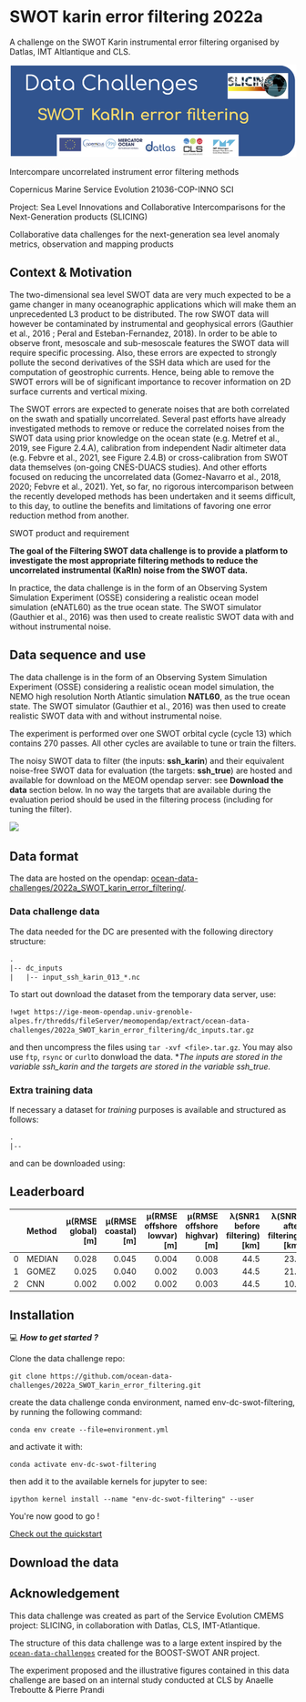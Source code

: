 # SWOT karin error filtering 2022a
A challenge on the SWOT Karin instrumental error filtering organised by Datlas, IMT Altlantique and CLS.


<img src="figures/DC_SWOT_karin_error_filtering-banner.png" />


Intercompare uncorrelated instrument error filtering methods 

Copernicus Marine Service Evolution 21036-COP-INNO SCI

Project:
Sea Level Innovations and Collaborative Intercomparisons for the Next-Generation products (SLICING)  

Collaborative data challenges for the next-generation sea level anomaly metrics, observation and mapping products  

## Context & Motivation

The two-dimensional sea level SWOT data are very much expected to be a game changer in many oceanographic applications which will make them an unprecedented L3 product to be distributed. The row SWOT data will however be contaminated by instrumental and geophysical errors (Gauthier et al., 2016 ; Peral and Esteban-Fernandez, 2018). In order to be able to observe front, mesoscale and sub-mesoscale features the SWOT data will require specific processing. Also, these errors are expected to strongly pollute the second derivatives of the SSH data which are used for the computation of geostrophic currents. Hence, being able to remove the SWOT errors will be of significant importance to recover information on 2D surface currents and vertical mixing.  

The SWOT errors are expected to generate noises that are both correlated on the swath and spatially uncorrelated. Several past efforts have already investigated methods to remove or reduce the correlated noises from the SWOT data using prior knowledge on the ocean state (e.g. Metref et al., 2019, see Figure 2.4.A), calibration from independent Nadir altimeter data (e.g. Febvre et al., 2021, see Figure 2.4.B) or cross-calibration from SWOT data themselves (on-going CNES-DUACS studies). And other efforts focused on reducing the uncorrelated data (Gomez-Navarro et al., 2018, 2020; Febvre et al., 2021). Yet, so far, no rigorous intercomparison between the recently developed methods has been undertaken and it seems difficult, to this day, to outline the benefits and limitations of favoring one error reduction method from another.  


SWOT product and requirement


**The goal of the Filtering SWOT data challenge is to provide a platform to investigate the most appropriate filtering methods to reduce the uncorrelated instrumental (KaRIn) noise from the SWOT data.** 

In practice, the data challenge is in the form of an Observing System Simulation Experiment (OSSE) considering a realistic ocean model simulation (eNATL60) as the true ocean state. The SWOT simulator (Gauthier et al., 2016) was then used to create realistic SWOT data with and without instrumental noise. 


## Data sequence and use

The data challenge is in the form of an Observing System Simulation Experiment (OSSE) considering a realistic ocean model simulation, the NEMO high resolution North Atlantic simulation **NATL60**, as the true ocean state. The SWOT simulator (Gauthier et al., 2016) was then used to create realistic SWOT data with and without instrumental noise. 

The experiment is performed over one SWOT orbital cycle (cycle 13) which contains 270 passes. All other cycles are available to tune or train the filters.

The noisy SWOT data to filter (the inputs: **ssh_karin**) and their equivalent noise-free SWOT data for evaluation (the targets: **ssh_true**) are hosted and available for download on the MEOM opendap server: see **Download the data** section below.
In no way the targets that are available during the evaluation period should be used in the filtering process (including for tuning the filter).   


<img src="figures/DC_SWOT_Filtering-data_illustration.png" />



## Data format

The data are hosted on the opendap: [ocean-data-challenges/2022a_SWOT_karin_error_filtering/](https://ige-meom-opendap.univ-grenoble-alpes.fr/thredds/catalog/meomopendap/extract/ocean-data-challenges/2022a_SWOT_karin_error_filtering/catalog.html). 

### Data challenge data

The data needed for the DC are presented with the following directory structure:

```
.
|-- dc_inputs
|   |-- input_ssh_karin_013_*.nc

```


To start out download the dataset from the temporary data server, use:

```shell
!wget https://ige-meom-opendap.univ-grenoble-alpes.fr/thredds/fileServer/meomopendap/extract/ocean-data-challenges/2022a_SWOT_karin_error_filtering/dc_inputs.tar.gz

```
and then uncompress the files using `tar -xvf <file>.tar.gz`. You may also use `ftp`, `rsync` or `curl`to donwload the data.
**The inputs are stored in the variable *ssh_karin* and the targets are stored in the variable *ssh_true.**

### Extra training data

If necessary a dataset for *training* purposes is available and structured as follows:

```
. 
|--  
``` 

and can be downloaded using:


## Leaderboard
|    | Method   |   µ(RMSE global) [m] |   µ(RMSE coastal) [m] |   µ(RMSE offshore lowvar) [m] |   µ(RMSE offshore highvar) [m] |   λ(SNR1 before filtering) [km] |   λ(SNR1 after filtering) [km] | Reference                  |
|---:|:---------|---------------------:|----------------------:|------------------------------:|-------------------------------:|--------------------------------:|-------------------------------:|:---------------------------|
|  0 | MEDIAN   |            0.028 |              0.045 |                    0.004 |                     0.008 |                            44.5 |                           23.3 | [demo_benchmark_MEDIAN.ipynb](https://github.com/ocean-data-challenges/2022a_SWOT_karin_error_filtering/blob/main/notebook/demo_benchmark_MEDIAN.ipynb) |
|  1 | GOMEZ    |            0.025 |             0.040 |                    0.002 |                     0.003 |                            44.5 |                           21.5 | [demo_benchmark_GOMEZ.ipynb](https://github.com/ocean-data-challenges/2022a_SWOT_karin_error_filtering/blob/main/notebook/demo_benchmark_GOMEZ.ipynb) |
|  2 | CNN      |           0.002 |            0.002 |                    0.002 |                     0.003 |                            44.5 |                           10.5 | [demo_benchmark_CNN.ipynb](https://github.com/ocean-data-challenges/2022a_SWOT_karin_error_filtering/blob/main/notebook/demo_benchmark_CNN.ipynb) |


## Installation
:computer: _**How to get started ?**_

Clone the data challenge repo: 
```
git clone https://github.com/ocean-data-challenges/2022a_SWOT_karin_error_filtering.git
```
create the data challenge conda environment, named env-dc-swot-filtering, by running the following command:
```
conda env create --file=environment.yml 
```
and activate it with:

```
conda activate env-dc-swot-filtering
```
then add it to the available kernels for jupyter to see: 
```
ipython kernel install --name "env-dc-swot-filtering" --user
```

You're now good to go !

[Check out the quickstart](quickstart.ipynb)


## Download the data


## Acknowledgement

This data challenge was created as part of the Service Evolution CMEMS project: SLICING, in collaboration with Datlas, CLS, IMT-Atlantique.

The structure of this data challenge was to a large extent inspired by the [`ocean-data-challenges`](https://github.com/ocean-data-challenges) created for the BOOST-SWOT ANR project.

The experiment proposed and the illustrative figures contained in this data challenge are based on an internal study conducted at CLS by Anaelle Treboutte & Pierre Prandi


